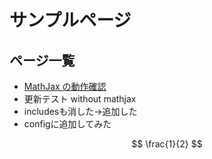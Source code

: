 # サンプルページ

## ページ一覧

- [MathJax の動作確認](./mathjax-test)
- 更新テスト without mathjax
- includesも消した→追加した
- configに追加してみた

$$
\frac{1}{2}
$$

